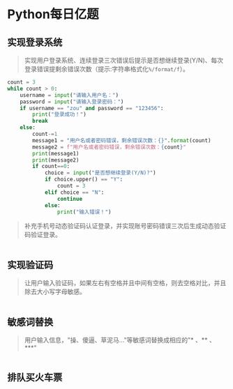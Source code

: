 # Python每日亿题
## 实现登录系统
>实现用户登录系统、连续登录三次错误后提示是否想继续登录(Y/N)、每次登录错误提剩余错误次数（提示:字符串格式化`%/format/f`）。
```python
count = 3
while count > 0:
    username = input("请输入用户名：")
    password = input("请输入登录密码：")
    if username == "zou" and password == "123456":
        print("登录成功！")
        break
    else:
        count-=1
        message1 = "用户名或者密码错误，剩余错误次数：{}".format(count)
        message2 = f"用户名或者密码错误，剩余错误次数：{count}"
        print(message1)
        print(message2)
        if count==0:
            choice = input("是否想继续登录(Y/N)?")
            if choice.upper() == "Y":
                count = 3
            elif choice == "N":
                continue
            else:
                print("输入错误！")

```
> 补充手机号动态验证码认证登录，并实现账号密码错误三次后生成动态验证码验证登录。
```python
```
## 实现验证码
>让用户输入验证码，如果左右有空格并且中间有空格，则去空格对比，并且除去大小写字母敏感。

```python
```
## 敏感词替换
>用户输入信息，"操、傻逼、草泥马..."等敏感词替换成相应的"* 、** 、***"
```python
```
## 排队买火车票